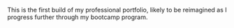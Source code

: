 This is the first build of my professional portfolio, likely to be reimagined as I progress further through my bootcamp program.
